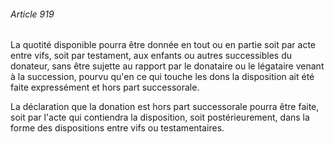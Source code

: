 ###### Article 919

La quotité disponible pourra être donnée en tout ou en partie soit par acte entre vifs, soit par testament, aux enfants ou autres successibles du donateur, sans être sujette au rapport par le donataire ou le légataire venant à la succession, pourvu qu'en ce qui touche les dons la disposition ait été faite expressément et hors part successorale.

La déclaration que la donation est hors part successorale pourra être faite, soit par l'acte qui contiendra la disposition, soit postérieurement, dans la forme des dispositions entre vifs ou testamentaires.

